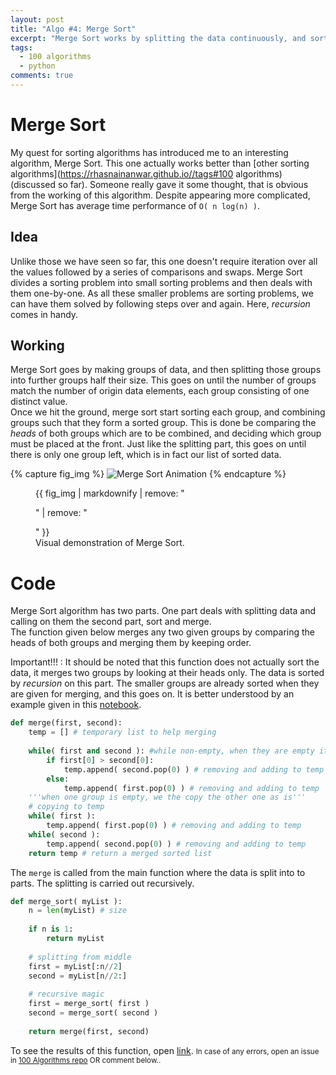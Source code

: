 ```yaml
---
layout: post
title: "Algo #4: Merge Sort"
excerpt: "Merge Sort works by splitting the data continuously, and sorting only two terms at a time. It has O(n log(n)) time complexity."
tags: 
  - 100 algorithms
  - python
comments: true
---
```


# Merge Sort
My quest for sorting algorithms has introduced me to an interesting algorithm, Merge Sort. This one actually works better than [other sorting algorithms](https://rhasnainanwar.github.io//tags#100 algorithms) (discussed so far). Someone really gave it some thought, that is obvious from the working of this algorithm. Despite appearing more complicated, Merge Sort has average time performance of `O( n log(n) )`.

## Idea
Unlike those we have seen so far, this one doesn't require iteration over all the values followed by a series of comparisons and swaps. Merge Sort divides a sorting problem into small sorting problems and then deals with them one-by-one. As all these smaller problems are sorting problems, we can have them solved by following steps over and again. Here, _recursion_ comes in handy.

## Working
Merge Sort goes by making groups of data, and then splitting those groups into further groups half their size. This goes on until the number of groups match the number of origin data elements, each group consisting of one distinct value. <br />
Once we hit the ground, merge sort start sorting each group, and combining groups such that they form a sorted group. This is done be comparing the _heads_ of both groups which are to be combined, and deciding which group must be placed at the front. Just like the splitting part, this goes on until there is only one group left, which is in fact our list of sorted data. <br />

{% capture fig_img %}
![Merge Sort Animation](https://68.media.tumblr.com/7229e988edf3eb8ce5c45d8aa3a2d979/tumblr_oj9l2ypNwL1w0dccho1_1280.gif)
{% endcapture %}
<figure>
  {{ fig_img | markdownify | remove: "<p>" | remove: "</p>" }}
  <figcaption>Visual demonstration of Merge Sort.</figcaption>
</figure>

# Code
Merge Sort algorithm has two parts. One part deals with splitting data and calling on them the second part, sort and merge.<br />
The function given below merges any two given groups by comparing the heads of both groups and merging them by keeping order. <br />

Important!!!
: It should be noted that this function does not actually sort the data, it merges two groups by looking at their heads only. The data is sorted by _recursion_ on this part. The smaller groups are already sorted when they are given for merging, and this goes on. It is better understood by an example given in this [notebook](https://github.com/rhasnainanwar/100_days_of_algorithms/blob/master/Algo_04_-_Merge_Sort.ipynb).

```python
def merge(first, second):
    temp = [] # temporary list to help merging
    
    while( first and second ): #while non-empty, when they are empty it means there is nothing to compare
        if first[0] > second[0]:
            temp.append( second.pop(0) ) # removing and adding to temp
        else:
            temp.append( first.pop(0) ) # removing and adding to temp
    '''when one group is empty, we the copy the other one as is'''
    # copying to temp
    while( first ):
        temp.append( first.pop(0) ) # removing and adding to temp
    while( second ):
        temp.append( second.pop(0) ) # removing and adding to temp
    return temp # return a merged sorted list
```
The `merge` is called from the main function where the data is split into to parts. The splitting is carried out recursively.
```python
def merge_sort( myList ):
    n = len(myList) # size
    
    if n is 1:
        return myList
    
    # splitting from middle
    first = myList[:n//2]
    second = myList[n//2:]
    
    # recursive magic
    first = merge_sort( first )
    second = merge_sort( second )
    
    return merge(first, second)
```
To see the results of this function, open [link](https://github.com/rhasnainanwar/100_days_of_algorithms/blob/master/Algo_04_-_Merge_Sort.ipynb).
<small>In case of any errors, open an issue in [100 Algorithms repo](https://github.com/rhasnainanwar/100_days_of_algorithms/issues/new) OR comment below..</small>